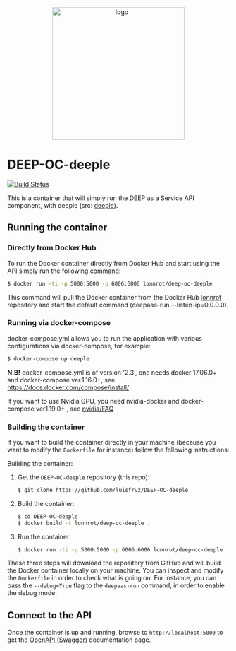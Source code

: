 <div align="center">
<img src="https://marketplace.deep-hybrid-datacloud.eu/images/logo-deep.png" alt="logo" width="300"/>
</div>

# DEEP-OC-deeple

[![Build Status](https://jenkins.indigo-datacloud.eu:8080/buildStatus/icon?job=Pipeline-as-code/DEEP-OC-org/DEEP-OC-deeple/master)](https://jenkins.indigo-datacloud.eu:8080/job/Pipeline-as-code/job/DEEP-OC-org/job/DEEP-OC-deeple/job/master)

This is a container that will simply run the DEEP as a Service API component,
with deeple (src: [deeple](https://github.com/luisfrvz/deeple)).

    
## Running the container

### Directly from Docker Hub

To run the Docker container directly from Docker Hub and start using the API
simply run the following command:

```bash
$ docker run -ti -p 5000:5000 -p 6006:6006 lonnrot/deep-oc-deeple
```

This command will pull the Docker container from the Docker Hub
[lonnrot](https://hub.docker.com/u/lonnrot/) repository and start the default command (deepaas-run --listen-ip=0.0.0.0).

### Running via docker-compose

docker-compose.yml allows you to run the application with various configurations via docker-compose, for example:

```bash
$ docker-compose up deeple
```

**N.B!** docker-compose.yml is of version '2.3', one needs docker 17.06.0+ and docker-compose ver.1.16.0+, see https://docs.docker.com/compose/install/

If you want to use Nvidia GPU, you need nvidia-docker and docker-compose ver1.19.0+ , see [nvidia/FAQ](https://github.com/NVIDIA/nvidia-docker/wiki/Frequently-Asked-Questions#do-you-support-docker-compose)


### Building the container

If you want to build the container directly in your machine (because you want
to modify the `Dockerfile` for instance) follow the following instructions:

Building the container:

1. Get the `DEEP-OC-deeple` repository (this repo):

    ```bash
    $ git clone https://github.com/luisfrvz/DEEP-OC-deeple
    ```

2. Build the container:

    ```bash
    $ cd DEEP-OC-deeple
    $ docker build -t lonnrot/deep-oc-deeple .
    ```

3. Run the container:

    ```bash
    $ docker run -ti -p 5000:5000 -p 6006:6006 lonnrot/deep-oc-deeple
    ```

These three steps will download the repository from GitHub and will build the
Docker container locally on your machine. You can inspect and modify the
`Dockerfile` in order to check what is going on. For instance, you can pass the
`--debug=True` flag to the `deepaas-run` command, in order to enable the debug
mode.


## Connect to the API

Once the container is up and running, browse to `http://localhost:5000` to get
the [OpenAPI (Swagger)](https://www.openapis.org/) documentation page.

